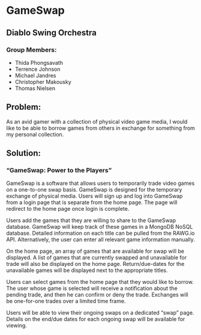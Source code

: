 # GameSwap

## Diablo Swing Orchestra
### Group Members:
- Thida Phongsavath
- Terrence Johnson
- Michael Jandres
- Christopher Makousky
- Thomas Nielsen

## Problem:
As an avid gamer with a collection of physical video game media, I would like to be able to borrow games from others in exchange for something from my personal collection.

## Solution:
### “GameSwap: Power to the Players”

GameSwap is a software that allows users to temporarily trade video games on a one-to-one swap basis. GameSwap is designed for the temporary exchange of physical media. Users will sign up and log into GameSwap from a login page that is separate from the home page. The page will redirect to the home page once login is complete.

Users add the games that they are willing to share to the GameSwap database. GameSwap will keep track of these games in a MongoDB NoSQL database. Detailed information on each title can be pulled from the RAWG.io API. Alternatively, the user can enter all relevant game information manually.

On the home page, an array of games that are available for swap will be displayed. A list of games that are currently swapped and unavailable for trade will also be displayed on the home page. Return/due-dates for the unavailable games will be displayed next to the appropriate titles.

Users can select games from the home page that they would like to borrow. The user whose game is selected will receive a notification about the pending trade, and then he can confirm or deny the trade. Exchanges will be one-for-one trades over a limited time frame.

Users will be able to view their ongoing swaps on a dedicated “swap” page. Details on the end/due dates for each ongoing swap will be available for viewing.
